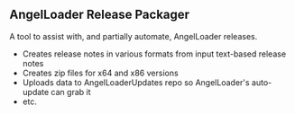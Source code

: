 ## AngelLoader Release Packager

A tool to assist with, and partially automate, AngelLoader releases.

- Creates release notes in various formats from input text-based release notes
- Creates zip files for x64 and x86 versions
- Uploads data to AngelLoaderUpdates repo so AngelLoader's auto-update can grab it
- etc.